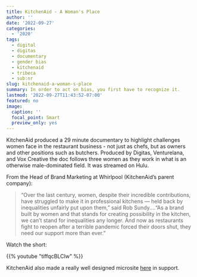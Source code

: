 ```yaml
---
title: KitchenAid - A Woman's Place
author: ''
date: '2022-09-27'
categories:
  - '2020'
tags:
  - digital
  - digitas
  - documentary
  - gender bias
  - kitchenaid
  - tribeca
  - sub:nr
slug: kitchenaid-a-woman-s-place
summary: In order to act on bias, you first have to recognize it.
lastmod: '2022-09-27T11:43:52-07:00'
featured: no
image:
  caption: ''
  focal_point: Smart
  preview_only: yes
---
```


KitchenAid produced a 29 minute documentary to highlight challenges women face in the restaurant business - not just as chefs, but as owners and other positions such as butchers. Produced by Digitas, Venturelana, and Vox Creative the doc follows three women as they work in what is an otherwise male-dominated field. It was streamed on Hulu.

From the Head of Brand Marketing at Whirlpool (KitchenAid’s parent company):

> “Over the last century, women, despite their incredible contributions, have struggled to make it in professional kitchens — held back by inequalities unfairly put upon them,” said Rob Sundy….“As a brand built by women and that stands for creating possibility in the kitchen, we can’t stand for inequalities any longer. And now as restaurants fight to reopen after a terrible pandemic forced their doors shut, they need our support more than ever.”

Watch the short:

{{% youtube "tiffqcBLClw" %}}

KitchenAid also made a really well designed microsite [here](https://www.kitchenaid.com/awomansplace.html) in support.
